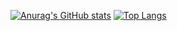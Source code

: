 [![Anurag's GitHub stats](https://github-readme-stats.vercel.app/api?username=cidy200201&show_icons=true&theme=radical)](https://github.com/cidy200201/github-readme-stats)
[![Top Langs](https://github-readme-stats.vercel.app/api/top-langs/?username=cidy200201)](https://github.com/anuraghazra/github-readme-stats)
